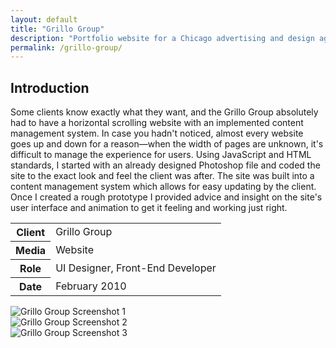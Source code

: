 ```yaml
---
layout: default
title: "Grillo Group"
description: "Portfolio website for a Chicago advertising and design agency"
permalink: /grillo-group/
---
```


<section>
	<h2 class="visually-hidden">Introduction</h2>
	<div>
		<p>Some clients know exactly what they want, and the Grillo Group absolutely had to have a horizontal scrolling website with an implemented content management system. In case you hadn't noticed, almost every website goes up and down for a reason&mdash;when the width of pages are unknown, it's difficult to manage the experience for users. Using JavaScript and HTML standards, I started with an already designed Photoshop file and coded the site to the exact look and feel the client was after. The site was built into a content management system which allows for easy updating by the client. Once I created a rough prototype I provided advice and insight on the site's user interface and animation to get it feeling and working just right.</p>
	</div>
	<div>
		<table>
			<tbody>
				<tr>
					<th>Client</th>
					<td>Grillo Group</td>
				</tr>
				<tr>
					<th>Media</th>
					<td>Website</td>
				</tr>
				<tr>
					<th>Role</th>
					<td>UI Designer, Front-End Developer</td>
				</tr>
				<tr>
					<th>Date</th>
					<td>February 2010</td>
				</tr>
			</tbody>
		</table>
	</div>
</section>
<section>
	<div class="span-2">
		<img src="https://jessetrippecdn.appspot.com/images/grillo-1.png" alt="Grillo Group Screenshot 1">
	</div>
	<div>
		<img src="https://jessetrippecdn.appspot.com/images/grillo-2.png" alt="Grillo Group Screenshot 2">
	</div>
	<div>
		<img src="https://jessetrippecdn.appspot.com/images/grillo-3.png" alt="Grillo Group Screenshot 3">
	</div>
</section>
